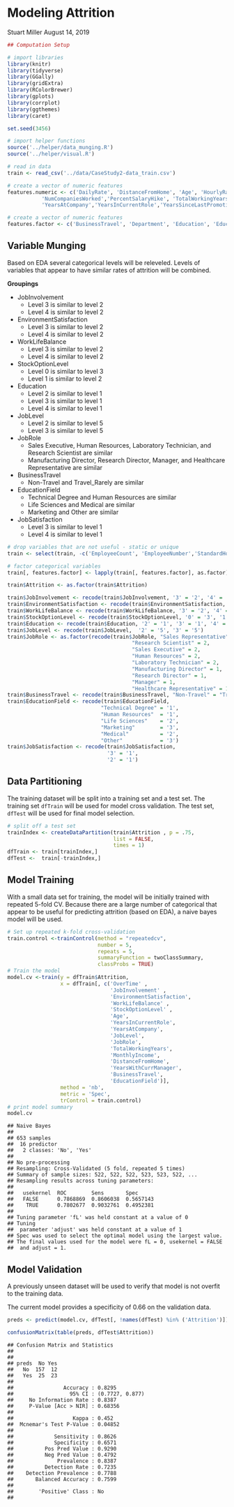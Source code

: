 Modeling Attrition
================
Stuart Miller
August 14, 2019

``` r
## Computation Setup

# import libraries
library(knitr)
library(tidyverse)
library(GGally)
library(gridExtra)
library(RColorBrewer)
library(gplots)
library(corrplot)
library(ggthemes)
library(caret)

set.seed(3456)

# import helper functions
source('../helper/data_munging.R')
source('../helper/visual.R')

# read in data
train <- read_csv('../data/CaseStudy2-data_train.csv')

# create a vector of numeric features
features.numeric <- c('DailyRate', 'DistanceFromHome', 'Age', 'HourlyRate', 'MonthlyIncome', 'MonthlyRate',
           'NumCompaniesWorked','PercentSalaryHike', 'TotalWorkingYears', 'TrainingTimesLastYear',
           'YearsAtCompany','YearsInCurrentRole','YearsSinceLastPromotion', 'YearsWithCurrManager')

# create a vector of numeric features
features.factor <- c('BusinessTravel', 'Department', 'Education', 'EducationField', 'EnvironmentSatisfaction', 'Gender', 'JobInvolvement', 'JobLevel', 'JobRole', 'JobSatisfaction', 'MaritalStatus', 'OverTime', 'PerformanceRating', 'RelationshipSatisfaction', 'StockOptionLevel', 'WorkLifeBalance')
```

## Variable Munging

Based on EDA several categorical levels will be releveled. Levels of
variables that appear to have similar rates of attrition will be
combined.

**Groupings**

  - JobInvolvement
      - Level 3 is similar to level 2
      - Level 4 is similar to level 2
  - EnvironmentSatisfaction
      - Level 3 is similar to level 2
      - Level 4 is similar to level 2
  - WorkLifeBalance
      - Level 3 is similar to level 2
      - Level 4 is similar to level 2
  - StockOptionLevel
      - Level 0 is similar to level 3
      - Level 1 is similar to level 2
  - Education
      - Level 2 is similar to level 1
      - Level 3 is similar to level 1
      - Level 4 is similar to level 1
  - JobLevel
      - Level 2 is similar to level 5
      - Level 3 is similar to level 5
  - JobRole
      - Sales Executive, Human Resources, Laboratory Technician, and
        Research Scientist are similar
      - Manufacturing Director, Research Director, Manager, and
        Healthcare Representative are similar
  - BusinessTravel
      - Non-Travel and Travel\_Rarely are similar
  - EducationField
      - Technical Degree and Human Resources are similar
      - Life Sciences and Medical are similar
      - Marketing and Other are similar
  - JobSatisfaction
      - Level 3 is similar to level 1
      - Level 4 is similar to level 1

<!-- end list -->

``` r
# drop variables that are not useful - static or unique
train <- select(train, -c('EmployeeCount', 'EmployeeNumber','StandardHours', 'Over18'))

# factor categorical variables
train[, features.factor] <- lapply(train[, features.factor], as.factor)

train$Attrition <- as.factor(train$Attrition)

train$JobInvolvement <- recode(train$JobInvolvement, '3' = '2', '4' = '2')
train$EnvironmentSatisfaction <- recode(train$EnvironmentSatisfaction, '3' = '2', '4' = '2')
train$WorkLifeBalance <- recode(train$WorkLifeBalance, '3' = '2', '4' = '2')
train$StockOptionLevel <- recode(train$StockOptionLevel, '0' = '3', '1' = '2')
train$Education <- recode(train$Education, '2' = '1', '3' = '1', '4' = '1')
train$JobLevel <- recode(train$JobLevel,  '2' = '5', '3' = '5')
train$JobRole <- as.factor(recode(train$JobRole, "Sales Representative" = 3,
                                        "Research Scientist" = 2,
                                        "Sales Executive" = 2,
                                        "Human Resources" = 2,
                                        "Laboratory Technician" = 2,
                                        "Manufacturing Director" = 1,
                                        "Research Director" = 1,
                                        "Manager" = 1,
                                        "Healthcare Representative" = 1))
train$BusinessTravel <- recode(train$BusinessTravel, "Non-Travel" = "Travel_Rarely" )
train$EducationField <- recode(train$EducationField,
                              "Technical Degree" = '1',
                              "Human Resources"  = '1',
                              "Life Sciences"    = '2',
                              "Marketing"        = '3',
                              "Medical"          = '2',
                              "Other"            = '3')
train$JobSatisfaction <- recode(train$JobSatisfaction,
                                '3' = '1',
                                '2' = '1')
```

## Data Partitioning

The training dataset will be split into a training set and a test set.
The training set `dfTrain` will be used for model cross validation. The
test set, `dfTest` will be used for final model selection.

``` r
# split off a test set
trainIndex <- createDataPartition(train$Attrition , p = .75, 
                                  list = FALSE, 
                                  times = 1)
dfTrain <- train[trainIndex,]
dfTest <-  train[-trainIndex,]
```

## Model Training

With a small data set for training, the model will be initially trained
with repeated 5-fold CV. Because there are a large number of categorical
that appear to be useful for predicting attrition (based on EDA), a
naive bayes model will be used.

``` r
# Set up repeated k-fold cross-validation
train.control <-trainControl(method = "repeatedcv",
                             number = 5,
                             repeats = 5,
                             summaryFunction = twoClassSummary,
                             classProbs = TRUE)
# Train the model
model.cv <-train(y = dfTrain$Attrition,
                 x = dfTrain[, c('OverTime' ,
                                 'JobInvolvement' ,
                                 'EnvironmentSatisfaction',
                                 'WorkLifeBalance' ,
                                 'StockOptionLevel' ,
                                 'Age',
                                 'YearsInCurrentRole', 
                                 'YearsAtCompany',
                                 'JobLevel',
                                 'JobRole',
                                 'TotalWorkingYears',
                                 'MonthlyIncome',
                                 'DistanceFromHome',
                                 'YearsWithCurrManager',
                                 'BusinessTravel',
                                 'EducationField')],
                 method = 'nb',
                 metric = 'Spec',
                 trControl = train.control)
# print model summary
model.cv
```

    ## Naive Bayes 
    ## 
    ## 653 samples
    ##  16 predictor
    ##   2 classes: 'No', 'Yes' 
    ## 
    ## No pre-processing
    ## Resampling: Cross-Validated (5 fold, repeated 5 times) 
    ## Summary of sample sizes: 522, 522, 522, 523, 523, 522, ... 
    ## Resampling results across tuning parameters:
    ## 
    ##   usekernel  ROC        Sens       Spec     
    ##   FALSE      0.7868869  0.8606038  0.5657143
    ##    TRUE      0.7802677  0.9032761  0.4952381
    ## 
    ## Tuning parameter 'fL' was held constant at a value of 0
    ## Tuning
    ##  parameter 'adjust' was held constant at a value of 1
    ## Spec was used to select the optimal model using the largest value.
    ## The final values used for the model were fL = 0, usekernel = FALSE
    ##  and adjust = 1.

## Model Validation

A previously unseen dataset will be used to verify that model is not
overfit to the training data.

The current model provides a specificity of 0.66 on the validation data.

``` r
preds <- predict(model.cv, dfTest[, !names(dfTest) %in% ('Attrition')])

confusionMatrix(table(preds, dfTest$Attrition))
```

    ## Confusion Matrix and Statistics
    ## 
    ##      
    ## preds  No Yes
    ##   No  157  12
    ##   Yes  25  23
    ##                                          
    ##                Accuracy : 0.8295         
    ##                  95% CI : (0.7727, 0.877)
    ##     No Information Rate : 0.8387         
    ##     P-Value [Acc > NIR] : 0.68356        
    ##                                          
    ##                   Kappa : 0.452          
    ##  Mcnemar's Test P-Value : 0.04852        
    ##                                          
    ##             Sensitivity : 0.8626         
    ##             Specificity : 0.6571         
    ##          Pos Pred Value : 0.9290         
    ##          Neg Pred Value : 0.4792         
    ##              Prevalence : 0.8387         
    ##          Detection Rate : 0.7235         
    ##    Detection Prevalence : 0.7788         
    ##       Balanced Accuracy : 0.7599         
    ##                                          
    ##        'Positive' Class : No             
    ##
